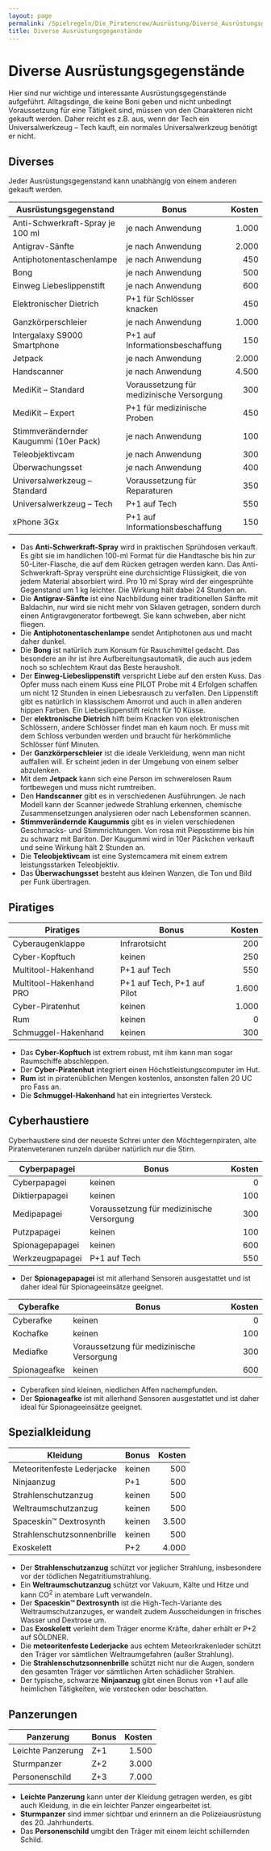 ```yaml
---
layout: page
permalink: /Spielregeln/Die_Piratencrew/Ausrüstung/Diverse_Ausrüstungsgegenstände
title: Diverse Ausrüstungsgegenstände
---
```


# Diverse Ausrüstungsgegenstände

Hier sind nur wichtige und interessante Ausrüstungsgegenstände aufgeführt. Alltagsdinge, die keine Boni geben und nicht unbedingt Voraussetzung für eine Tätigkeit sind, müssen von den Charakteren nicht gekauft werden. Daher reicht es z.B. aus, wenn der Tech ein Universalwerkzeug – Tech kauft, ein normales Universalwerkzeug benötigt er nicht.

## Diverses

Jeder Ausrüstungsgegenstand kann unabhängig von einem anderen gekauft werden.

| Ausrüstungsgegenstand | Bonus | Kosten |
| --------------------- | ----- | -----: |
| Anti-Schwerkraft-Spray je 100 ml | je nach Anwendung | 1.000 |
| Antigrav-Sänfte | je nach Anwendung | 2.000 |
| Antiphotonentaschenlampe | je nach Anwendung | 450 |
| Bong | je nach Anwendung | 500 |
| Einweg Liebeslippenstift | je nach Anwendung | 600 |
| Elektronischer Dietrich | P+1 für Schlösser knacken | 450 |
| Ganzkörperschleier | je nach Anwendung | 1.000 |
| Intergalaxy S9000 Smartphone | P+1 auf Informationsbeschaffung | 150 |
| Jetpack | je nach Anwendung | 2.000 |
| Handscanner | je nach Anwendung | 4.500 |
| MediKit – Standard | Voraussetzung für medizinische Versorgung | 300 |
| MediKit – Expert | P+1 für medizinische Proben | 450 |
| Stimmverändernder Kaugummi (10er Pack) | je nach Anwendung | 100 |
| Teleobjektivcam | je nach Anwendung | 300 |
| Überwachungsset | je nach Anwendung | 400 |
| Universalwerkzeug – Standard | Voraussetzung für Reparaturen | 350 |
| Universalwerkzeug – Tech | P+1 auf Tech | 550 |
| xPhone 3Gx | P+1 auf Informationsbeschaffung | 150 |

- Das **Anti-Schwerkraft-Spray** wird in praktischen Sprühdosen verkauft. Es gibt sie im handlichen 100-ml Format für die Handtasche bis hin zur 50-Liter-Flasche, die auf dem Rücken getragen werden kann. Das Anti-Schwerkraft-Spray versprüht eine durchsichtige Flüssigkeit, die von jedem Material absorbiert wird. Pro 10 ml Spray wird der eingesprühte Gegenstand um 1 kg leichter. Die Wirkung hält dabei 24 Stunden an.
- Die **Antigrav-Sänfte** ist eine Nachbildung einer traditionellen Sänfte mit Baldachin, nur wird sie nicht mehr von Sklaven getragen, sondern durch einen Antigravgenerator fortbewegt. Sie kann schweben, aber nicht fliegen.
- Die **Antiphotonentaschenlampe** sendet Antiphotonen aus und macht daher dunkel.
- Die **Bong** ist natürlich zum Konsum für Rauschmittel gedacht. Das besondere an ihr ist ihre Aufbereitungsautomatik, die auch aus jedem noch so schlechtem Kraut das Beste herausholt.
- Der **Einweg-Liebeslippenstift** verspricht Liebe auf den ersten Kuss. Das Opfer muss nach einem Kuss eine PILOT Probe mit 4 Erfolgen schaffen um nicht 12 Stunden in einen Liebesrausch zu verfallen. Den Lippenstift gibt es natürlich in klassischem Amorrot und auch in allen anderen hippen Farben. Ein Liebeslippenstift reicht für 10 Küsse.
- Der **elektronische Dietrich** hilft beim Knacken von elektronischen Schlössern, andere Schlösser findet man eh kaum noch. Er muss mit dem Schloss verbunden werden und braucht für herkömmliche Schlösser fünf Minuten.
- Der **Ganzkörperschleier** ist die ideale Verkleidung, wenn man nicht auffallen will. Er scheint jeden in der Umgebung von einem selber abzulenken.
- Mit dem **Jetpack** kann sich eine Person im schwerelosen Raum fortbewegen und muss nicht rumtreiben.
- Den **Handscanner** gibt es in verschiedenen Ausführungen. Je nach Modell kann der Scanner jedwede Strahlung erkennen, chemische Zusammensetzungen analysieren oder nach Lebensformen scannen.
- **Stimmverändernde Kaugummis** gibt es in vielen verschiedenen Geschmacks- und Stimmrichtungen. Von rosa mit Piepsstimme bis hin zu schwarz mit Bariton. Der Kaugummi wird in 10er Päckchen verkauft und seine Wirkung hält 2 Stunden an.
- Die **Teleobjektivcam** ist eine Systemcamera mit einem extrem leistungsstarken Teleobjektiv.
- Das **Überwachungsset** besteht aus kleinen Wanzen, die Ton und Bild per Funk übertragen.

## Piratiges

| Piratiges | Bonus | Kosten |
| --------- | ----- | -----: |
| Cyberaugenklappe | Infrarotsicht | 200 |
| Cyber-Kopftuch | keinen | 250 |
| Multitool-Hakenhand | P+1 auf Tech | 550 |
| Multitool-Hakenhand PRO | P+1 auf Tech, P+1 auf Pilot | 1.600 |
| Cyber-Piratenhut | keinen | 1.000 |
| Rum | keinen | 0 |
| Schmuggel-Hakenhand | keinen | 300 |

- Das **Cyber-Kopftuch** ist extrem robust, mit ihm kann man sogar Raumschiffe abschleppen.
- Der **Cyber-Piratenhut** integriert einen Höchstleistungscomputer im Hut.
- **Rum** ist in piratenüblichen Mengen kostenlos, ansonsten fallen 20 UC pro Fass an.
- Die **Schmuggel-Hakenhand** hat ein integriertes Versteck.

## Cyberhaustiere

Cyberhaustiere sind der neueste Schrei unter den Möchtegernpiraten, alte Piratenveteranen runzeln darüber natürlich nur die Stirn.

| Cyberpapagei | Bonus | Kosten |
| ------------ | ----- | -----: |
| Cyberpapagei | keinen | 0 |
| Diktierpapagei | keinen | 100 |
| Medipapagei | Voraussetzung für medizinische Versorgung | 300 |
| Putzpapagei | keinen | 100 |
| Spionagepapagei | keinen | 600 |
| Werkzeugpapagei | P+1 auf Tech | 550 |

- Der **Spionagepapagei** ist mit allerhand Sensoren ausgestattet und ist daher ideal für Spionageeinsätze geeignet.

| Cyberafke | Bonus | Kosten |
| --------- | ----- | -----: |
| Cyberafke | keinen | 0 |
| Kochafke | keinen | 100 |
| Mediafke | Voraussetzung für medizinische Versorgung | 300 |
| Spionageafke | keinen | 600 |

- Cyberafken sind kleinen, niedlichen Affen nachempfunden.
- Der **Spionageafke** ist mit allerhand Sensoren ausgestattet und ist daher ideal für Spionageeinsätze geeignet.

## Spezialkleidung

| Kleidung | Bonus | Kosten |
| -------- | ----- | -----: |
| Meteoritenfeste Lederjacke | keinen | 500 |
| Ninjaanzug | P+1 | 500 |
| Strahlenschutzanzug | keinen | 500 |
| Weltraumschutzanzug | keinen | 500 |
| Spaceskin&trade; Dextrosynth | keinen | 3.500 |
| Strahlenschutzsonnenbrille | keinen | 500 |
| Exoskelett | P+2 | 4.000 |

- Der **Strahlenschutzanzug** schützt vor jeglicher Strahlung, insbesondere vor der tödlichen Negatritiumstrahlung.
- Ein **Weltraumschutzanzug** schützt vor Vakuum, Kälte und Hitze und kann CO<sup>2</sup> in atembare Luft verwandeln.
- Der **Spaceskin&trade; Dextrosynth** ist die High-Tech-Variante des Weltraumschutzanzuges, er wandelt zudem Ausscheidungen in frisches Wasser und Dextrose um.
- Das **Exoskelett** verleiht dem Träger enorme Kräfte, daher erhält er P+2 auf SÖLDNER.
- Die **meteoritenfeste Lederjacke** aus echtem Meteorkrakenleder schützt den Träger vor sämtlichen Weltraumgefahren (außer Strahlung).
- Die **Strahlenschutzsonnenbrille** schützt nicht nur die Augen, sondern den gesamten Träger vor sämtlichen Arten schädlicher Strahlen.
- Der typische, schwarze **Ninjaanzug** gibt einen Bonus von +1 auf alle heimlichen Tätigkeiten, wie verstecken oder beschatten.

## Panzerungen

| Panzerung | Bonus | Kosten |
| --------- | ----- | -----: |
| Leichte Panzerung | Z+1 | 1.500 |
| Sturmpanzer | Z+2 | 3.000 |
| Personenschild | Z+3 | 7.000 |

- **Leichte Panzerung** kann unter der Kleidung getragen werden, es gibt auch Kleidung, in die ein leichter Panzer eingearbeitet ist.
- **Sturmpanzer** sind immer sichtbar und erinnern an die Polizeiausrüstung des 20. Jahrhunderts.
- Das **Personenschild** umgibt den Träger mit einem leicht schillernden Schild.
